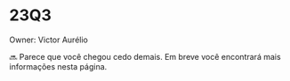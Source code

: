 # 23Q3

Owner: Victor Aurélio

<aside>
🔜 Parece que você chegou cedo demais. Em breve você encontrará mais informações nesta página.

</aside>
